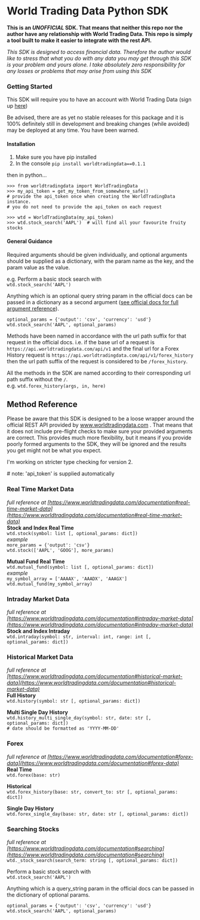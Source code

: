 # World Trading Data Python SDK

**This is an _UNOFFICIAL_ SDK. That means that neither this repo nor the author have any 
relationship with World Trading Data. This repo is simply a tool built to make it easier to 
integrate with the rest API.**

_This SDK is designed to access financial data. Therefore the author would like to stress that 
what you do with any data you may get through this SDK is your problem and yours alone. I take 
absolutely zero responsibility for any losses or problems that may arise from using this SDK_

### Getting Started

This SDK will require you to have an account with World Trading Data (sign up 
[here](https://www.worldtradingdata.com))

Be advised, there are as yet no stable releases for this package and it is 
100% definitely still in development and breaking changes (while avoided) may be deployed 
at any time. You have been warned.

#### Installation
1.  Make sure you have pip installed
2.  In the console `pip install worldtradingdata==0.1.1`


then in python...

`>>> from worldtradingdata import WorldTradingData`  
`>>> my_api_token = get_my_token_from_somewhere_safe()`  
`# provide the api_token once when creating the WorldTradingData instance.`  
`# you do not need to provide the api_token on each request`  
  
`>>> wtd = WorldTradingData(my_api_token)`  
`>>> wtd.stock_search('AAPL')  # will find all your favourite fruity stocks`

#### General Guidance
Required arguments should be given individually, and optional arguments should be 
supplied as a dictionary, with the param name as the key, and the param value as the value.

e.g.
Perform a basic stock search with  
`wtd.stock_search('AAPL')`

Anything which is an optional query string param in the official docs can be passed in a dictionary 
as a second argument 
([see official docs for full argument reference](https://www.worldtradingdata.com/documentation#stocks-and-indexes)).

`optional_params = {'output': 'csv', 'currency': 'usd'}`  
`wtd.stock_search('AAPL', optional_params)`


Methods have been named in accordance with the url path suffix for that request in the official docs. 
i.e. if the base url of a request is
`https://api.worldtradingdata.com/api/v1`
 and the final url for a Forex History request is 
`https://api.worldtradingdata.com/api/v1/forex_history`
then the url path suffix of the request is considered to be `/forex_history`.  

All the methods in the SDK are named according to their corresponding url path suffix without the `/`.  
e.g. `wtd.forex_history(args, in, here)` 



## Method Reference

Please be aware that this SDK is designed to be a loose wrapper around the official REST API 
provided by www.worldtradingdata.com .
That means that it does not include pre-flight checks to make sure your provided arguments are correct. 
This provides much more flexibility, but it means if you provide poorly formed arguments 
to the SDK, they will be ignored and the results you get might not be what you expect.

I'm working on stricter type checking for version 2.

\# note: 'api_token' is supplied automatically

### Real Time Market Data
_full reference at [https://www.worldtradingdata.com/documentation#real-time-market-data](https://www.worldtradingdata.com/documentation#real-time-market-data)_   
**Stock and Index Real Time**  
`wtd.stock(symbol: list [, optional_params: dict])`  
_example_  
`more_params = {'output': 'csv'}`  
`wtd.stock(['AAPL', 'GOOG'], more_params)`

**Mutual Fund Real Time**  
`wtd.mutual_fund(symbol: list [, optional_params: dict])`  
_example_  
`my_symbol_array = ['AAAAX', 'AAADX', 'AAAGX']`  
`wtd.mutual_fund(my_symbol_array)`  

### Intraday Market Data
_full reference at [https://www.worldtradingdata.com/documentation#intraday-market-data](https://www.worldtradingdata.com/documentation#intraday-market-data)_  
**Stock and Index Intraday**  
`wtd.intraday(symbol: str, interval: int, range: int [, optional_params: dict])`  

### Historical Market Data
_full reference at [https://www.worldtradingdata.com/documentation#historical-market-data](https://www.worldtradingdata.com/documentation#historical-market-data)_  
**Full History**  
`wtd.history(symbol: str [, optional_params: dict])`  

**Multi Single Day History**  
`wtd.history_multi_single_day(symbol: str, date: str [, optional_params: dict])`  
`# date should be formatted as 'YYYY-MM-DD'`  

### Forex
_full reference at [https://www.worldtradingdata.com/documentation#forex-data](https://www.worldtradingdata.com/documentation#forex-data)_  
**Real Time**  
`wtd.forex(base: str)`  

**Historical**  
`wtd.forex_history(base: str, convert_to: str [, optional_params: dict])`  

**Single Day History**  
`wtd.forex_single_day(base: str, date: str [, optional_params: dict])`  

### Searching Stocks
_full reference at [https://www.worldtradingdata.com/documentation#searching](https://www.worldtradingdata.com/documentation#searching)_  
`wtd._stock_search(search_term: string [, optional_params: dict])`  

Perform a basic stock search with  
`wtd.stock_search('AAPL')`  

Anything which is a query_string param in the official docs can be passed 
in the dictionary of optional params.  

`optional_params = {'output': 'csv', 'currency': 'usd'}`  
`wtd.stock_search('AAPL', optional_params)`  


